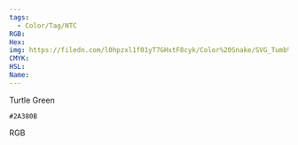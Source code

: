 ```yaml
---
tags:
  - Color/Tag/NTC
RGB:
Hex:
img: https://filedn.com/l0hpzxl1f01yT7GHxtF8cyk/Color%20Snake/SVG_Tumb%20Mass%20No%20Name/2A380B.svg
CMYK:
HSL:
Name:
---
```

Turtle Green
```palette
#2A380B
```
RGB

